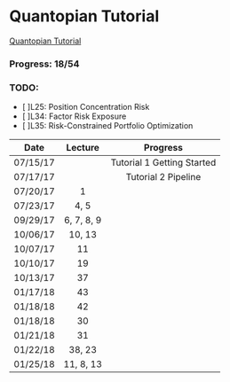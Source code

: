Quantopian Tutorial
===

[Quantopian Tutorial](https://www.quantopian.com/tutorials)

### Progress: 18/54

### TODO:
- [ ]L25: Position Concentration Risk
- [ ]L34: Factor Risk Exposure
- [ ]L35: Risk-Constrained Portfolio Optimization

|Date       | Lecture  |       Progress              |
|-----------|:--------:|:---------------------------:|
|07/15/17   |          | Tutorial 1 Getting Started  |
|07/17/17   |          | Tutorial 2 Pipeline         |
|07/20/17   | 1||
|07/23/17   | 4, 5||
|09/29/17   | 6, 7, 8, 9||
|10/06/17   | 10, 13 ||
|10/07/17   | 11 ||
|10/10/17   | 19 ||
|10/13/17   | 37 ||
|01/17/18   | 43 ||
|01/18/18   | 42 ||
|01/18/18   | 30 ||
|01/21/18   | 31 ||
|01/22/18   | 38, 23 ||
|01/25/18   | 11, 8, 13 ||
